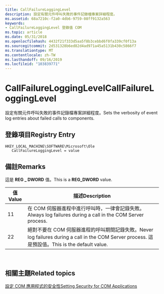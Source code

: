 ```yaml
---
title: CallFailureLoggingLevel
description: 設定有關元件呼叫失敗的事件記錄檔專案詳細程度。
ms.assetid: 68a7210c-f2a0-4db6-9759-08ff9132a563
keywords:
- CallFailureLoggingLevel 登錄值 COM
ms.topic: article
ms.date: 05/31/2018
ms.openlocfilehash: 4432f21f333d5aa5f8b3cebbd6f0fa339cf0f13a
ms.sourcegitcommit: 2d531328b6ed82d4ad971a45a5131b430c5866f7
ms.translationtype: MT
ms.contentlocale: zh-TW
ms.lasthandoff: 09/16/2019
ms.locfileid: "103839771"
---
```

# <a name="callfailurelogginglevel"></a><span data-ttu-id="9a6cd-104">CallFailureLoggingLevel</span><span class="sxs-lookup"><span data-stu-id="9a6cd-104">CallFailureLoggingLevel</span></span>

<span data-ttu-id="9a6cd-105">設定有關元件呼叫失敗的事件記錄檔專案詳細程度。</span><span class="sxs-lookup"><span data-stu-id="9a6cd-105">Sets the verbosity of event log entries about failed calls to components.</span></span>

## <a name="registry-entry"></a><span data-ttu-id="9a6cd-106">登錄項目</span><span class="sxs-lookup"><span data-stu-id="9a6cd-106">Registry Entry</span></span>

```
HKEY_LOCAL_MACHINE\SOFTWARE\Microsoft\Ole
   CallFailureLoggingLevel = value
```

## <a name="remarks"></a><span data-ttu-id="9a6cd-107">備註</span><span class="sxs-lookup"><span data-stu-id="9a6cd-107">Remarks</span></span>

<span data-ttu-id="9a6cd-108">這是 **REG \_ DWORD** 值。</span><span class="sxs-lookup"><span data-stu-id="9a6cd-108">This is a **REG\_DWORD** value.</span></span>



| <span data-ttu-id="9a6cd-109">值</span><span class="sxs-lookup"><span data-stu-id="9a6cd-109">Value</span></span> | <span data-ttu-id="9a6cd-110">描述</span><span class="sxs-lookup"><span data-stu-id="9a6cd-110">Description</span></span>                                                                            |
|-------|----------------------------------------------------------------------------------------|
| <span data-ttu-id="9a6cd-111">1</span><span class="sxs-lookup"><span data-stu-id="9a6cd-111">1</span></span>     | <span data-ttu-id="9a6cd-112">在 COM 伺服器進程中進行呼叫時，一律會記錄失敗。</span><span class="sxs-lookup"><span data-stu-id="9a6cd-112">Always log failures during a call in the COM Server process.</span></span>                           |
| <span data-ttu-id="9a6cd-113">2</span><span class="sxs-lookup"><span data-stu-id="9a6cd-113">2</span></span>     | <span data-ttu-id="9a6cd-114">絕對不要在 COM 伺服器進程的呼叫期間記錄失敗。</span><span class="sxs-lookup"><span data-stu-id="9a6cd-114">Never log failures during a call in the COM Server process.</span></span> <span data-ttu-id="9a6cd-115">這是預設值。</span><span class="sxs-lookup"><span data-stu-id="9a6cd-115">This is the default value.</span></span> |



 

## <a name="related-topics"></a><span data-ttu-id="9a6cd-116">相關主題</span><span class="sxs-lookup"><span data-stu-id="9a6cd-116">Related topics</span></span>

<dl> <dt>

[<span data-ttu-id="9a6cd-117">設定 COM 應用程式的安全性</span><span class="sxs-lookup"><span data-stu-id="9a6cd-117">Setting Security for COM Applications</span></span>](setting-security-for-com-applications.md)
</dt> </dl>

 

 




